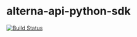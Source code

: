 # alterna-api-python-sdk

[![Build Status](https://travis-ci.com/eqoHQ/alterna-api-python-sdk.svg?branch=master)](https://travis-ci.com/eqoHQ/alterna-api-python-sdk)
